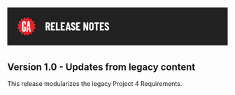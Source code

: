 # ![Release Notes](../assets/release-notes.png)

## Version 1.0 - Updates from legacy content

This release modularizes the legacy Project 4 Requirements.
